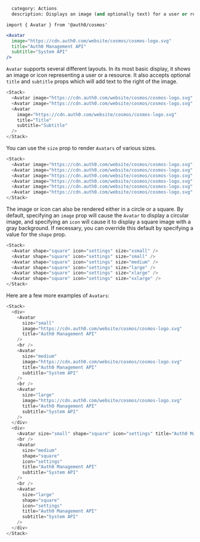 ```meta
  category: Actions
  description: Displays an image (and optionally text) for a user or resource
```

`import { Avatar } from '@auth0/cosmos'`

```jsx
<Avatar
  image="https://cdn.auth0.com/website/cosmos/cosmos-logo.svg"
  title="Auth0 Management API"
  subtitle="System API"
/>
```

`Avatar` supports several different layouts. In its most basic display, it shows an image or icon
representing a user or a resource. It also accepts optional `title` and `subtitle` props which
will add text to the right of the image.

```js
<Stack>
  <Avatar image="https://cdn.auth0.com/website/cosmos/cosmos-logo.svg" />
  <Avatar image="https://cdn.auth0.com/website/cosmos/cosmos-logo.svg" title="Title" />
  <Avatar
    image="https://cdn.auth0.com/website/cosmos/cosmos-logo.svg"
    title="Title"
    subtitle="Subtitle"
  />
</Stack>
```

You can use the `size` prop to render `Avatars` of various sizes.

```js
<Stack>
  <Avatar image="https://cdn.auth0.com/website/cosmos/cosmos-logo.svg" size="xsmall" />
  <Avatar image="https://cdn.auth0.com/website/cosmos/cosmos-logo.svg" size="small" />
  <Avatar image="https://cdn.auth0.com/website/cosmos/cosmos-logo.svg" size="medium" />
  <Avatar image="https://cdn.auth0.com/website/cosmos/cosmos-logo.svg" size="large" />
  <Avatar image="https://cdn.auth0.com/website/cosmos/cosmos-logo.svg" size="xlarge" />
  <Avatar image="https://cdn.auth0.com/website/cosmos/cosmos-logo.svg" size="xxlarge" />
</Stack>
```

The image or icon can also be rendered either in a circle or a square. By default, specifying an `image`
prop will cause the `Avatar` to display a circular image, and specifying an `icon` will cause it
to display a square image with a gray background. If necessary, you can override this default by
specifying a value for the `shape` prop.

```js
<Stack>
  <Avatar shape="square" icon="settings" size="xsmall" />
  <Avatar shape="square" icon="settings" size="small" />
  <Avatar shape="square" icon="settings" size="medium" />
  <Avatar shape="square" icon="settings" size="large" />
  <Avatar shape="square" icon="settings" size="xlarge" />
  <Avatar shape="square" icon="settings" size="xxlarge" />
</Stack>
```

Here are a few more examples of `Avatars`:

```js
<Stack>
  <div>
    <Avatar
      size="small"
      image="https://cdn.auth0.com/website/cosmos/cosmos-logo.svg"
      title="Auth0 Management API"
    />
    <br />
    <Avatar
      size="medium"
      image="https://cdn.auth0.com/website/cosmos/cosmos-logo.svg"
      title="Auth0 Management API"
      subtitle="System API"
    />
    <br />
    <Avatar
      size="large"
      image="https://cdn.auth0.com/website/cosmos/cosmos-logo.svg"
      title="Auth0 Management API"
      subtitle="System API"
    />
  </div>
  <div>
    <Avatar size="small" shape="square" icon="settings" title="Auth0 Management API" />
    <br />
    <Avatar
      size="medium"
      shape="square"
      icon="settings"
      title="Auth0 Management API"
      subtitle="System API"
    />
    <br />
    <Avatar
      size="large"
      shape="square"
      icon="settings"
      title="Auth0 Management API"
      subtitle="System API"
    />
  </div>
</Stack>
```
